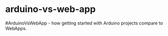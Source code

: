 # arduino-vs-web-app
#ArduinoVsWebApp - how getting started with Arduino projects compare to WebApps.
